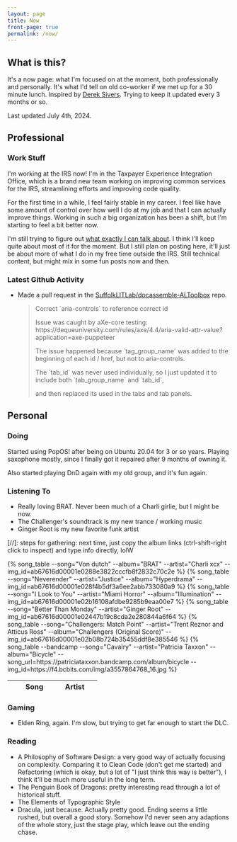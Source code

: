 ```yaml
---
layout: page
title: Now
front-page: true
permalink: /now/
---
```


## What is this?

It's a now page: what I'm focused on at the moment, both professionally and personally.
It's what I'd tell on old co-worker if we met up for a 30 minute lunch.
Inspired by [Derek Sivers](https://sive.rs/nowff).
Trying to keep it updated every 3 months or so.

Last updated July 4th, 2024.

## Professional

### Work Stuff

I'm working at the IRS now! I'm in the Taxpayer Experience Integration Office, which is a brand new team
working on improving common services for the IRS, streamlining efforts and improving code quality.

For the first time in a while, I feel fairly stable in my career. I feel like have some amount of control over how well I do at my job
and that I can actually improve things. Working in such a big organization has been a shift, but I'm starting to feel a bit better now.

I'm still trying to figure out [what exactly I can talk about](/about#dontsueme). I think I'll keep quite about most of it for the moment.
But I still plan on posting here, it'll just be about more of what I do in my free time outside the IRS. Still technical content, but
might mix in some fun posts now and then.

### Latest Github Activity

<span id="if-updated"><span>

<script type="text/javascript" src="/assets/js/now.js"></script>

<ul>
<li>
<p><span id="event-title">Made a pull request</span> in the <a id="event-repo" href="https://github.com/SuffolkLITLab/docassemble-ALToolbox">SuffolkLITLab/docassemble-ALToolbox</a> repo.</p>

<blockquote id="event-desc"><p>Correct `aria-controls` to reference correct id</p><p></p><p>Issue was caught by aXe-core testing: https://dequeuniversity.com/rules/axe/4.4/aria-valid-attr-value?application=axe-puppeteer
</p><p>
</p><p>The issue happened because `tag_group_name` was added to the beginning of each id / href, but not to aria-controls.
</p><p>The `tab_id` was never used individually, so I just updated it to include both `tab_group_name` and `tab_id`,
</p><p>and then replaced its used in the tabs and tab panels.</p></blockquote>
</li>
</ul>

## Personal

### Doing

Started using PopOS! after being on Ubuntu 20.04 for 3 or so years. Playing saxophone mostly, since I finally got it repaired after 9 months of owning it.

Also started playing DnD again with my old group, and it's fun again.

### Listening To

* Really loving BRAT. Never been much of a Charli girlie, but I might be now. 
* The Challenger's soundtrack is my new trance / working music
* Ginger Root is my new favorite funk artist

[//]: steps for gathering: next time, just copy the album links (ctrl-shift-right click to inspect) and type info directly, lolW

<table class="listening">
  <thead>
    <tr>
      <th style="width: 10%">&nbsp;</th>
      <th style="width: 40%">Song</th>
      <th style="width: 50%">Artist</th>
    </tr>
  </thead>
  <tbody>
    {% song_table --song="Von dutch" --album="BRAT" --artist="Charli xcx" --img_id=ab67616d00001e0288e3822cccfb8f2832c70c2e %}
    {% song_table --song="Neverender" --artist="Justice" --album="Hyperdrama" --img_id=ab67616d00001e028f4b5df3a6ee2abb733080a9 %}
    {% song_table --song="I Look to You" --artist="Miami Horror" --album="Illumination" --img_id=ab67616d00001e02b16108afdbe9285b9eaa00e7 %}
    {% song_table --song="Better Than Monday" --artist="Ginger Root" --img_id=ab67616d00001e02447b19c8cda2e280844a6f64 %}
    {% song_table --song="Challengers: Match Point" --artist="Trent Reznor and Atticus Ross" --album="Challengers (Original Score)" --img_id=ab67616d00001e02b08b724b35455ddf8e385546 %}
    {% song_table --bandcamp --song="Cavalry" --artist="Patricia Taxxon" --album="Bicycle" --song_url=https://patriciataxxon.bandcamp.com/album/bicycle --img_id=https://f4.bcbits.com/img/a3557864768_16.jpg %}
  </tbody>
</table>

### Gaming

* Elden Ring, again. I'm slow, but trying to get far enough to start the DLC.

### Reading

* A Philosophy of Software Design: a very good way of actually focusing on complexity. Comparing it to Clean Code (don't get me started) and Refactoring (which is okay, but a lot of "I just think this way is better"), I think it'll be much more useful in the long term.
* The Penguin Book of Dragons: pretty interesting read through a lot of historical stuff.
* The Elements of Typographic Style
* Dracula, just because. Actually pretty good. Ending seems a little rushed, but overall a good story. Somehow I'd never seen any adaptions of the whole story, just the stage play, which leave out the ending chase.

